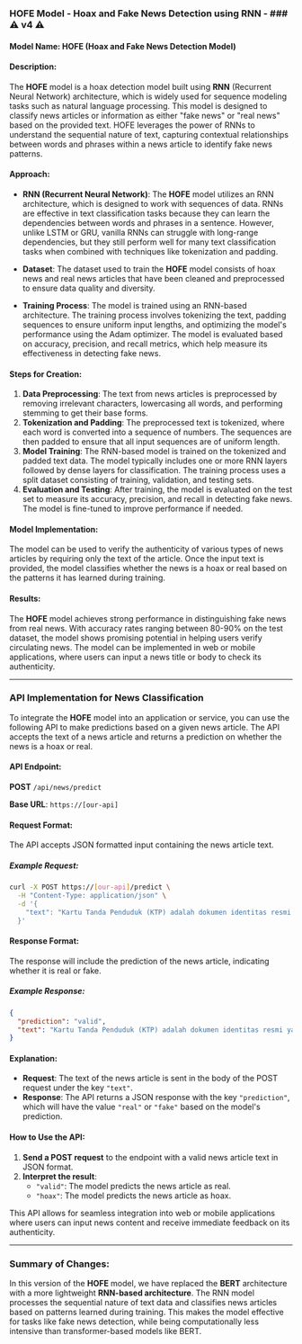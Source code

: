 ### HOFE Model - Hoax and Fake News Detection using RNN -  ### :warning: v4 :warning:

#### Model Name: **HOFE (Hoax and Fake News Detection Model)**

#### Description:
The **HOFE** model is a hoax detection model built using **RNN** (Recurrent Neural Network) architecture, which is widely used for sequence modeling tasks such as natural language processing. This model is designed to classify news articles or information as either "fake news" or "real news" based on the provided text. HOFE leverages the power of RNNs to understand the sequential nature of text, capturing contextual relationships between words and phrases within a news article to identify fake news patterns.

#### Approach:
- **RNN (Recurrent Neural Network)**: The **HOFE** model utilizes an RNN architecture, which is designed to work with sequences of data. RNNs are effective in text classification tasks because they can learn the dependencies between words and phrases in a sentence. However, unlike LSTM or GRU, vanilla RNNs can struggle with long-range dependencies, but they still perform well for many text classification tasks when combined with techniques like tokenization and padding.

- **Dataset**: The dataset used to train the **HOFE** model consists of hoax news and real news articles that have been cleaned and preprocessed to ensure data quality and diversity.

- **Training Process**: The model is trained using an RNN-based architecture. The training process involves tokenizing the text, padding sequences to ensure uniform input lengths, and optimizing the model's performance using the Adam optimizer. The model is evaluated based on accuracy, precision, and recall metrics, which help measure its effectiveness in detecting fake news.

#### Steps for Creation:
1. **Data Preprocessing**: The text from news articles is preprocessed by removing irrelevant characters, lowercasing all words, and performing stemming to get their base forms.
2. **Tokenization and Padding**: The preprocessed text is tokenized, where each word is converted into a sequence of numbers. The sequences are then padded to ensure that all input sequences are of uniform length.
3. **Model Training**: The RNN-based model is trained on the tokenized and padded text data. The model typically includes one or more RNN layers followed by dense layers for classification. The training process uses a split dataset consisting of training, validation, and testing sets.
4. **Evaluation and Testing**: After training, the model is evaluated on the test set to measure its accuracy, precision, and recall in detecting fake news. The model is fine-tuned to improve performance if needed.

#### Model Implementation:
The model can be used to verify the authenticity of various types of news articles by requiring only the text of the article. Once the input text is provided, the model classifies whether the news is a hoax or real based on the patterns it has learned during training.

#### Results:
The **HOFE** model achieves strong performance in distinguishing fake news from real news. With accuracy rates ranging between 80-90% on the test dataset, the model shows promising potential in helping users verify circulating news. The model can be implemented in web or mobile applications, where users can input a news title or body to check its authenticity.

---

### API Implementation for News Classification

To integrate the **HOFE** model into an application or service, you can use the following API to make predictions based on a given news article. The API accepts the text of a news article and returns a prediction on whether the news is a hoax or real.

#### API Endpoint:

**POST** `/api/news/predict`

**Base URL**: `https://[our-api]`

#### Request Format:
The API accepts JSON formatted input containing the news article text.

##### Example Request:

```bash
curl -X POST https://[our-api]/predict \
  -H "Content-Type: application/json" \
  -d '{
    "text": "Kartu Tanda Penduduk (KTP) adalah dokumen identitas resmi yang wajib dimiliki oleh setiap Warga Negara Indonesia (WNI) berusia 17 tahun ke atas. Tidak hanya sebagai identitas diri, KTP juga digunakan untuk berbagai keperluan administrasi. Karena sering digunakan, KTP sering mengalami kerusakan fisik seperti patah, terkelupas, atau tidak dapat terbaca."
  }'
```

#### Response Format:
The response will include the prediction of the news article, indicating whether it is real or fake.

##### Example Response:

```json
{
  "prediction": "valid",
  "text": "Kartu Tanda Penduduk (KTP) adalah dokumen identitas resmi yang wajib dimiliki oleh setiap Warga Negara Indonesia (WNI) berusia 17 tahun ke atas. Tidak hanya sebagai identitas diri, KTP juga digunakan untuk berbagai keperluan administrasi. Karena sering digunakan, KTP sering mengalami kerusakan fisik seperti patah, terkelupas, atau tidak dapat terbaca"
}
```

#### Explanation:
- **Request**: The text of the news article is sent in the body of the POST request under the key `"text"`.
- **Response**: The API returns a JSON response with the key `"prediction"`, which will have the value `"real"` or `"fake"` based on the model's prediction.

#### How to Use the API:
1. **Send a POST request** to the endpoint with a valid news article text in JSON format.
2. **Interpret the result**:
   - `"valid"`: The model predicts the news article as real.
   - `"hoax"`: The model predicts the news article as hoax.

This API allows for seamless integration into web or mobile applications where users can input news content and receive immediate feedback on its authenticity.

---

### Summary of Changes:
In this version of the **HOFE** model, we have replaced the **BERT** architecture with a more lightweight **RNN-based architecture**. The RNN model processes the sequential nature of text data and classifies news articles based on patterns learned during training. This makes the model effective for tasks like fake news detection, while being computationally less intensive than transformer-based models like BERT.
